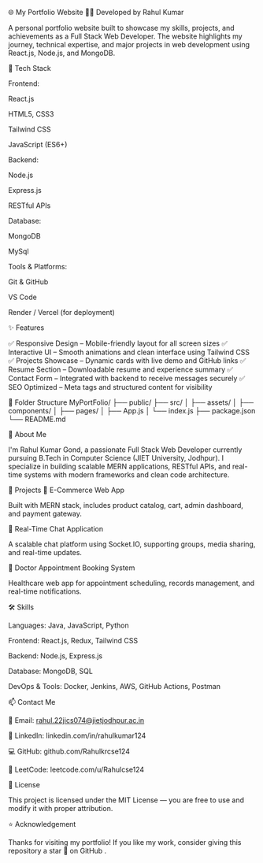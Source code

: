 🌐 My Portfolio Website
👨‍💻 Developed by Rahul Kumar

A personal portfolio website built to showcase my skills, projects, and achievements as a Full Stack Web Developer. The website highlights my journey, technical expertise, and major projects in web development using React.js, Node.js, and MongoDB.

🚀 Tech Stack

Frontend:

React.js

HTML5, CSS3

Tailwind CSS

JavaScript (ES6+)

Backend:

Node.js

Express.js

RESTful APIs

Database:

MongoDB

MySql

Tools & Platforms:

Git & GitHub

VS Code

Render / Vercel (for deployment)

✨ Features

✅ Responsive Design – Mobile-friendly layout for all screen sizes
✅ Interactive UI – Smooth animations and clean interface using Tailwind CSS
✅ Projects Showcase – Dynamic cards with live demo and GitHub links
✅ Resume Section – Downloadable resume and experience summary
✅ Contact Form – Integrated with backend to receive messages securely
✅ SEO Optimized – Meta tags and structured content for visibility

📂 Folder Structure
MyPortFolio/
├── public/
├── src/
│   ├── assets/
│   ├── components/
│   ├── pages/
│   ├── App.js
│   └── index.js
├── package.json
└── README.md

🧠 About Me

I'm Rahul Kumar Gond, a passionate Full Stack Web Developer currently pursuing B.Tech in Computer Science (JIET University, Jodhpur).
I specialize in building scalable MERN applications, RESTful APIs, and real-time systems with modern frameworks and clean code architecture.

💼 Projects
🛒 E-Commerce Web App

Built with MERN stack, includes product catalog, cart, admin dashboard, and payment gateway.

💬 Real-Time Chat Application

A scalable chat platform using Socket.IO, supporting groups, media sharing, and real-time updates.

🏥 Doctor Appointment Booking System

Healthcare web app for appointment scheduling, records management, and real-time notifications.

🛠️ Skills

Languages: Java, JavaScript, Python

Frontend: React.js, Redux, Tailwind CSS

Backend: Node.js, Express.js

Database: MongoDB, SQL

DevOps & Tools: Docker, Jenkins, AWS, GitHub Actions, Postman

📫 Contact Me

📧 Email: rahul.22jics074@jietjodhpur.ac.in

🔗 LinkedIn: linkedin.com/in/rahulkumar124

💻 GitHub: github.com/Rahulkrcse124

🧩 LeetCode: leetcode.com/u/Rahulcse124

🧾 License

This project is licensed under the MIT License — you are free to use and modify it with proper attribution.

⭐ Acknowledgement

Thanks for visiting my portfolio!
If you like my work, consider giving this repository a star 🌟 on GitHub
.

